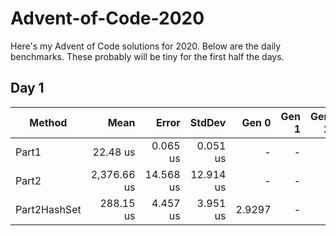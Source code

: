 # Advent-of-Code-2020

Here's my Advent of Code solutions for 2020.
Below are the daily benchmarks. These probably will be tiny for the first half the days.

## Day 1

|       Method |        Mean |     Error |    StdDev |  Gen 0 | Gen 1 | Gen 2 | Allocated |
|------------- |------------:|----------:|----------:|-------:|------:|------:|----------:|
|        Part1 |    22.48 us |  0.065 us |  0.051 us |      - |     - |     - |      64 B |
|        Part2 | 2,376.66 us | 14.568 us | 12.914 us |      - |     - |     - |     221 B |
| Part2HashSet |   288.15 us |  4.457 us |  3.951 us | 2.9297 |     - |     - |   13479 B |
